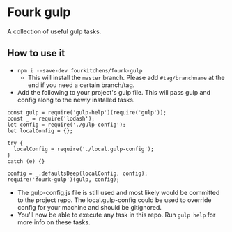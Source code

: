 # Fourk gulp
A collection of useful gulp tasks.

## How to use it
* `npm i --save-dev fourkitchens/fourk-gulp`
  * This will install the `master` branch. Please add `#tag/branchname` at the end if you need a certain branch/tag.
* Add the following to your project's gulp file. This will pass gulp and config along to the newly installed tasks.
```
const gulp = require('gulp-help')(require('gulp'));
const _ = require('lodash');
let config = require('./gulp-config');
let localConfig = {};

try {
  localConfig = require('./local.gulp-config');
}
catch (e) {}

config = _.defaultsDeep(localConfig, config);
require('fourk-gulp')(gulp, config);
```
* The gulp-config.js file is still used and most likely would be committed to the project repo. The local.gulp-config could be used to override config for your machine and should be gitignored.
* You'll now be able to execute any task in this repo. Run `gulp help` for more info on these tasks.
